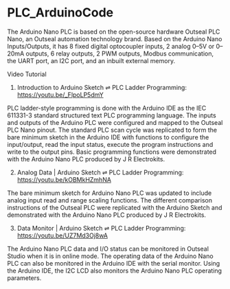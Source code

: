 # PLC_ArduinoCode

The Arduino Nano PLC is based on the open-source hardware Outseal PLC Nano, an Outseal automation technology brand. Based on the Arduino Nano Inputs/Outputs, it has 8 fixed digital optocoupler inputs, 2 analog 0–5V or 0–20mA outputs, 6 relay outputs, 2 PWM outputs, Modbus communication, the UART port, an I2C port, and an inbuilt external memory.

Video Tutorial
1. Introduction to Arduino Sketch ⇌ PLC Ladder Programming: https://youtu.be/_FlpoLP5dmY

PLC ladder-style programming is done with the Arduino IDE as the IEC 611331-3 standard structured text PLC programming language. The inputs and outputs of the Arduino PLC were configured and mapped to the Outseal PLC Nano pinout. The standard PLC scan cycle was replicated to form the bare minimum sketch in the Arduino IDE with functions to configure the input/output, read the input status, execute the program instructions and write to the output pins. Basic programming functions were demonstrated with the Arduino Nano PLC produced by J R Electrokits.

2. Analog Data | Arduino Sketch ⇌ PLC Ladder Programming: https://youtu.be/kOBMkHZmhNA

The bare minimum sketch for Arduino Nano PLC was updated to include analog input read and range scaling functions. The different comparison instructions of the Outseal PLC were replicated with the Arduino Sketch and demonstrated with the Arduino Nano PLC produced by J R Electrokits.

3. Data Monitor | Arduino Sketch ⇌ PLC Ladder Programming: https://youtu.be/UZ7Md3Oj8wA

The Arduino Nano PLC data and I/O status can be monitored in Outseal Studio when it is in online mode. The operating data of the Arduino Nano PLC can also be monitored in the Arduino IDE with the serial monitor. Using the Arduino IDE, the I2C LCD also monitors the Arduino Nano PLC operating parameters.

